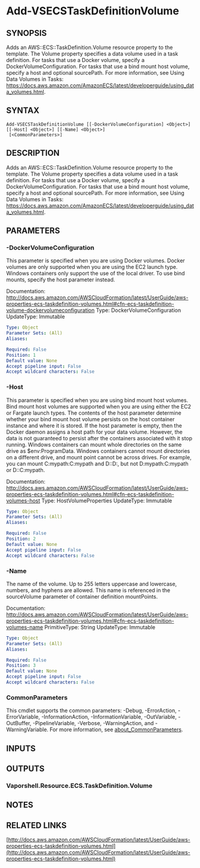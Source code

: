 # Add-VSECSTaskDefinitionVolume

## SYNOPSIS
Adds an AWS::ECS::TaskDefinition.Volume resource property to the template.
The Volume property specifies a data volume used in a task definition.
For tasks that use a Docker volume, specify a DockerVolumeConfiguration.
For tasks that use a bind mount host volume, specify a host and optional sourcePath.
For more information, see Using Data Volumes in Tasks: https://docs.aws.amazon.com/AmazonECS/latest/developerguide/using_data_volumes.html.

## SYNTAX

```
Add-VSECSTaskDefinitionVolume [[-DockerVolumeConfiguration] <Object>] [[-Host] <Object>] [[-Name] <Object>]
 [<CommonParameters>]
```

## DESCRIPTION
Adds an AWS::ECS::TaskDefinition.Volume resource property to the template.
The Volume property specifies a data volume used in a task definition.
For tasks that use a Docker volume, specify a DockerVolumeConfiguration.
For tasks that use a bind mount host volume, specify a host and optional sourcePath.
For more information, see Using Data Volumes in Tasks: https://docs.aws.amazon.com/AmazonECS/latest/developerguide/using_data_volumes.html.

## PARAMETERS

### -DockerVolumeConfiguration
This parameter is specified when you are using Docker volumes.
Docker volumes are only supported when you are using the EC2 launch type.
Windows containers only support the use of the local driver.
To use bind mounts, specify the host parameter instead.

Documentation: http://docs.aws.amazon.com/AWSCloudFormation/latest/UserGuide/aws-properties-ecs-taskdefinition-volumes.html#cfn-ecs-taskdefinition-volume-dockervolumeconfiguration
Type: DockerVolumeConfiguration
UpdateType: Immutable

```yaml
Type: Object
Parameter Sets: (All)
Aliases:

Required: False
Position: 1
Default value: None
Accept pipeline input: False
Accept wildcard characters: False
```

### -Host
This parameter is specified when you are using bind mount host volumes.
Bind mount host volumes are supported when you are using either the EC2 or Fargate launch types.
The contents of the host parameter determine whether your bind mount host volume persists on the host container instance and where it is stored.
If the host parameter is empty, then the Docker daemon assigns a host path for your data volume.
However, the data is not guaranteed to persist after the containers associated with it stop running.
Windows containers can mount whole directories on the same drive as $env:ProgramData.
Windows containers cannot mount directories on a different drive, and mount point cannot be across drives.
For example, you can mount C:mypath:C:mypath and D::D:, but not D:mypath:C:mypath or D::C:mypath.

Documentation: http://docs.aws.amazon.com/AWSCloudFormation/latest/UserGuide/aws-properties-ecs-taskdefinition-volumes.html#cfn-ecs-taskdefinition-volumes-host
Type: HostVolumeProperties
UpdateType: Immutable

```yaml
Type: Object
Parameter Sets: (All)
Aliases:

Required: False
Position: 2
Default value: None
Accept pipeline input: False
Accept wildcard characters: False
```

### -Name
The name of the volume.
Up to 255 letters uppercase and lowercase, numbers, and hyphens are allowed.
This name is referenced in the sourceVolume parameter of container definition mountPoints.

Documentation: http://docs.aws.amazon.com/AWSCloudFormation/latest/UserGuide/aws-properties-ecs-taskdefinition-volumes.html#cfn-ecs-taskdefinition-volumes-name
PrimitiveType: String
UpdateType: Immutable

```yaml
Type: Object
Parameter Sets: (All)
Aliases:

Required: False
Position: 3
Default value: None
Accept pipeline input: False
Accept wildcard characters: False
```

### CommonParameters
This cmdlet supports the common parameters: -Debug, -ErrorAction, -ErrorVariable, -InformationAction, -InformationVariable, -OutVariable, -OutBuffer, -PipelineVariable, -Verbose, -WarningAction, and -WarningVariable. For more information, see [about_CommonParameters](http://go.microsoft.com/fwlink/?LinkID=113216).

## INPUTS

## OUTPUTS

### Vaporshell.Resource.ECS.TaskDefinition.Volume
## NOTES

## RELATED LINKS

[http://docs.aws.amazon.com/AWSCloudFormation/latest/UserGuide/aws-properties-ecs-taskdefinition-volumes.html](http://docs.aws.amazon.com/AWSCloudFormation/latest/UserGuide/aws-properties-ecs-taskdefinition-volumes.html)


